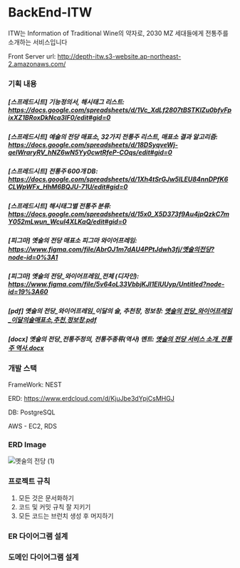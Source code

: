 # BackEnd-ITW
ITW는 Information of Traditional Wine의 약자로, 2030 MZ 세대들에게 전통주를 소개하는 서비스입니다 

Front Server url: http://depth-itw.s3-website.ap-northeast-2.amazonaws.com/


### 기획 내용

##### [스프레드시트] 기능정의서, 해시태그 리스트: https://docs.google.com/spreadsheets/d/1Vc_XdLf2807tBSTKlZu0bfvFpixXZ1BRoxDkNca3IF0/edit#gid=0

##### [스프레드시트] 예술의 전당 매표소, 32가지 전통주 리스트, 매표소 결과 알고리즘: https://docs.google.com/spreadsheets/d/18DSyqveWj-qeIWraryRV_hNZ6wN5Yy0cwtRfeP-COqs/edit#gid=0

##### [스프레드시트] 전통주 600개 DB: https://docs.google.com/spreadsheets/d/1Xh4tSrGJw5ILEU84nnDPfK6CLWpWFx_HhM6BQJU-71U/edit#gid=0

##### [스프레드시트] 해시태그별 전통주 분류: https://docs.google.com/spreadsheets/d/15x0_X5D373f9Au4jpQzkC7mY052mLwun_WcuI4XLKaQ/edit#gid=0

##### [피그마] 옛술의 전당 매표소 피그마 와이어프레임: https://www.figma.com/file/AbrOJ1m7dAU4PPtJdwh3fj/옛술의전당?node-id=0%3A1

##### [피그마] 옛술의 전당_와이어프레임_전체 (디자인): https://www.figma.com/file/5v64oL33VbbjKJl1ElUUyp/Untitled?node-id=19%3A60

##### [pdf] 옛술의 전당_와이어프레임_이달의 술, 추천창, 정보창: [옛술의 전당_와이어프레임_이달의술매표소,추천,정보창.pdf](https://s3-us-west-2.amazonaws.com/secure.notion-static.com/60afc3b1-9599-4224-96fc-76581dd1b751/옛술의_전당_와이어프레임_이달의술매표소추천정보창.pdf)

##### [docx] 옛술의 전당_전통주정의, 전통주종류(역사) 멘트: [옛술의 전당 서비스 소개_전통주 역사.docx](https://s3-us-west-2.amazonaws.com/secure.notion-static.com/8d25ecb9-eb17-4459-9608-676d4db91848/옛술의_전당_서비스_소개_전통주_역사.docx)



### 개발 스택

FrameWork: NEST 

ERD: https://www.erdcloud.com/d/KjuJbe3dYpjCsMHGJ

DB: PostgreSQL

AWS  - EC2,  RDS

### ERD Image
![옛술의 전당 (1)](https://user-images.githubusercontent.com/63040492/173785816-abd0438a-dc72-43a0-bf5f-876fcfa8e531.png)

### 프로젝트 규칙

1.  모든 것은 문서화하기
2.  코드 및 커밋 규칙 잘 지키기
3. 모든 코드는 브런치 생성 후 머지하기



### ER 다이어그램 설계 



### 도메인 다이어그램 설계
